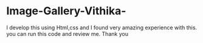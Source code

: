 # Image-Gallery-Vithika-
I develop this using Html,css and I found very amazing experience with this. you can run this code and review me. Thank you
